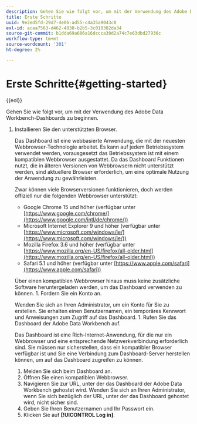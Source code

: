 ```yaml
---
description: Gehen Sie wie folgt vor, um mit der Verwendung des Adobe Data Workbench-Dashboards zu beginnen.
title: Erste Schritte
uuid: 9e2ed5fd-29d7-4e06-ad55-c4a35a9043c8
exl-id: acaa7563-d462-4838-b2b5-3c010382da34
source-git-commit: b1dda69a606a16dccca30d2a74c7e63dbd27936c
workflow-type: tm+mt
source-wordcount: '301'
ht-degree: 2%

---
```


# Erste Schritte{#getting-started}

{{eol}}

Gehen Sie wie folgt vor, um mit der Verwendung des Adobe Data Workbench-Dashboards zu beginnen.

1. Installieren Sie den unterstützten Browser.

   Das Dashboard ist eine webbasierte Anwendung, die mit der neuesten Webbrowser-Technologie arbeitet. Es kann auf jedem Betriebssystem verwendet werden, vorausgesetzt das Betriebssystem ist mit einem kompatiblen Webbrowser ausgestattet. Da das Dashboard Funktionen nutzt, die in älteren Versionen von Webbrowsern nicht unterstützt werden, sind aktuellere Browser erforderlich, um eine optimale Nutzung der Anwendung zu gewährleisten.

   Zwar können viele Browserversionen funktionieren, doch werden offiziell nur die folgenden Webbrowser unterstützt:

   * Google Chrome 15 und höher (verfügbar unter [https://www.google.com/chrome/](https://www.google.com/intl/de/chrome/))
   * Microsoft Internet Explorer 9 und höher (verfügbar unter [https://www.microsoft.com/windows/ie/](https://www.microsoft.com/windows/ie/))
   * Mozilla Firefox 3.6 und höher (verfügbar unter [https://www.mozilla.org/en-US/firefox/all-older.html](https://www.mozilla.org/en-US/firefox/all-older.html))
   * Safari 5.1 und höher (verfügbar unter [https://www.apple.com/safari](https://www.apple.com/safari))

   Über einen kompatiblen Webbrowser hinaus muss keine zusätzliche Software heruntergeladen werden, um das Dashboard verwenden zu können. 1. Fordern Sie ein Konto an.

   Wenden Sie sich an Ihren Administrator, um ein Konto für Sie zu erstellen. Sie erhalten einen Benutzernamen, ein temporäres Kennwort und Anweisungen zum Zugriff auf das Dashboard. 1. Rufen Sie das Dashboard der Adobe Data Workbench auf.

   Das Dashboard ist eine Rich-Internet-Anwendung, für die nur ein Webbrowser und eine entsprechende Netzwerkverbindung erforderlich sind. Sie müssen nur sicherstellen, dass ein kompatibler Browser verfügbar ist und Sie eine Verbindung zum Dashboard-Server herstellen können, um auf das Dashboard zugreifen zu können.
   1. Melden Sie sich beim Dashboard an.
   1. Öffnen Sie einen kompatiblen Webbrowser.
   1. Navigieren Sie zur URL, unter der das Dashboard der Adobe Data Workbench gehostet wird. Wenden Sie sich an Ihren Administrator, wenn Sie sich bezüglich der URL, unter der das Dashboard gehostet wird, nicht sicher sind.
   1. Geben Sie Ihren Benutzernamen und Ihr Passwort ein.
   1. Klicken Sie auf **[!UICONTROL Log in]**.

